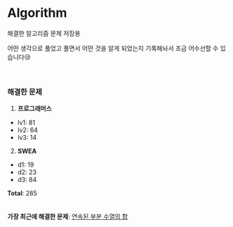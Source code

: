 # Algorithm
해결한 알고리즘 문제 저장용

어떤 생각으로 풀었고 풀면서 어떤 것을 알게 되었는지 기록해놔서 조금 어수선할 수 있습니다😢
<br><br><br>
### 해결한 문제
1.  **프로그래머스**
-  lv1: 81
-  lv2: 64
-  lv3: 14
2.  **SWEA**
-  d1: 19
-  d2: 23
-  d3: 84

**Total**:  285
<br><br><br>
**가장 최근에 해결한 문제**: [연속된 부분 수열의 합](https://github.com/SobinYim/Algorithm/blob/main/%5BProgrammers%5D%20Lv2/%EC%97%B0%EC%86%8D%EB%90%9C%20%EB%B6%80%EB%B6%84%20%EC%88%98%EC%97%B4%EC%9D%98%20%ED%95%A9.py)